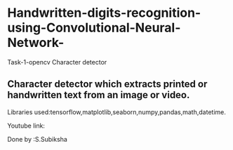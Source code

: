 # Handwritten-digits-recognition-using-Convolutional-Neural-Network-
Task-1-opencv Character detector
## Character detector which extracts printed or handwritten text from an image or video.

Libraries used:tensorflow,matplotlib,seaborn,numpy,pandas,math,datetime.

Youtube link:

Done by :S.Subiksha
